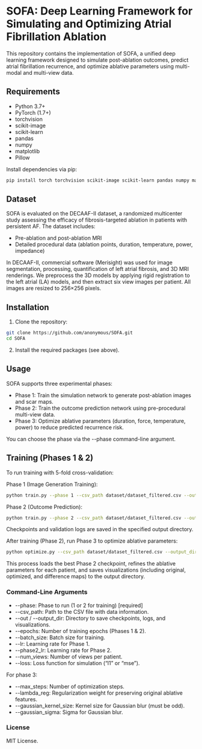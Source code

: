 # SOFA: Deep Learning Framework for Simulating and Optimizing Atrial Fibrillation Ablation

This repository contains the implementation of SOFA, a unified deep learning framework designed to simulate post-ablation outcomes, predict atrial fibrillation recurrence, and optimize ablative parameters using multi-modal and multi-view data.

## Requirements

- Python 3.7+
- PyTorch (1.7+)
- torchvision
- scikit-image
- scikit-learn
- pandas
- numpy
- matplotlib
- Pillow

Install dependencies via pip:

```bash
pip install torch torchvision scikit-image scikit-learn pandas numpy matplotlib pillow
```

## Dataset

SOFA is evaluated on the DECAAF-II dataset, a randomized multicenter study assessing the efficacy of fibrosis-targeted ablation in patients with persistent AF. The dataset includes:
- Pre-ablation and post-ablation MRI
- Detailed procedural data (ablation points, duration, temperature, power, impedance)

In DECAAF-II, commercial software (Merisight) was used for image segmentation, processing, quantification of left atrial fibrosis, and 3D MRI renderings. We preprocess the 3D models by applying rigid registration to the left atrial (LA) models, and then extract six view images per patient. All images are resized to 256×256 pixels.

## Installation
1. Clone the repository:
```bash
git clone https://github.com/anonymous/SOFA.git
cd SOFA
```

2. Install the required packages (see above).

## Usage

SOFA supports three experimental phases:
- Phase 1: Train the simulation network to generate post-ablation images and scar maps.
- Phase 2: Train the outcome prediction network using pre-procedural multi-view data.
- Phase 3: Optimize ablative parameters (duration, force, temperature, power) to reduce predicted recurrence risk.

You can choose the phase via the --phase command-line argument.

## Training (Phases 1 & 2)
To run training with 5-fold cross-validation:

Phase 1 (Image Generation Training):
```bash
python train.py --phase 1 --csv_path dataset/dataset_filtered.csv --out output --epochs 100 --batch_size 2 --lr 1e-4 --loss l1
```
Phase 2 (Outcome Prediction):
```bash
python train.py --phase 2 --csv_path dataset/dataset_filtered.csv --out output --epochs 50 --batch_size 2 --phase2_lr 1e-5 --num_views 6 --loss l1
```
Checkpoints and validation logs are saved in the specified output directory.

After training (Phase 2), run Phase 3 to optimize ablative parameters:
```bash
python optimize.py --csv_path dataset/dataset_filtered.csv --output_dir output --num_views 6 --lr 0.01 --max_steps 100 --lambda_reg 0.1 --gaussian_kernel_size 5 --gaussian_sigma 3.0
```
This process loads the best Phase 2 checkpoint, refines the ablative parameters for each patient, and saves visualizations (including original, optimized, and difference maps) to the output directory.


### Command-Line Arguments
- --phase: Phase to run (1 or 2 for training) [required]
- --csv_path: Path to the CSV file with data information.
- --out / --output_dir: Directory to save checkpoints, logs, and visualizations.
- --epochs: Number of training epochs (Phases 1 & 2).
- --batch_size: Batch size for training.
- --lr: Learning rate for Phase 1.
- --phase2_lr: Learning rate for Phase 2.
- --num_views: Number of views per patient.
- --loss: Loss function for simulation (“l1” or “mse”).

For phase 3:
- --max_steps: Number of optimization steps.
- --lambda_reg: Regularization weight for preserving original ablative features.
- --gaussian_kernel_size: Kernel size for Gaussian blur (must be odd).
- --gaussian_sigma: Sigma for Gaussian blur.

### License
MIT License.

